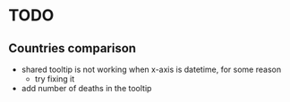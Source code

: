 # TODO

## Countries comparison
- shared tooltip is not working when x-axis is datetime, for some reason
    - try fixing it 
- add number of deaths in the tooltip